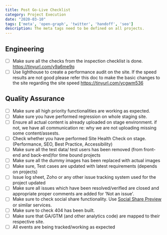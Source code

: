 ```yaml
---
title: Post Go-Live Checklist
category: Project Execution
date: "2020-03-10"
tags: ['meta', 'open-graph', 'twitter', 'handoff', 'seo']
description: The meta tags need to be defined on all projects.
---
```


## Engineering

- [ ] Make sure all the checks from the inspection checklist is done. https://tinyurl.com/y9a6me9q
- [ ] Use lighthouse to create a performance audit on the site. If the speed results are not good please refer this doc to make the basic changes to the site regarding the site speed https://tinyurl.com/ycgwm536

## Quality Assurance

- [ ] Make sure all high priority functionalities are working as expected.
- [ ] Make sure you have performed regression on whole staging site.
- [ ] Ensure all actual content is already uploaded on stage environment. if not, we have all communication re: why we are not uploading missing some content/assests.
- [ ] Check whether you have performed Site Health Check on stage. (Performance, SEO, Best Practice, Accessibility)
- [ ] Make sure all the test data/ test users has been removed (from front-end and back-end)for time bound projects
- [ ] Make sure all the dummy images has been replaced with actual images
- [ ] Make sure, Test cases are updated with latest requirements (depends on projects)
- [ ] Issue log sheet, Zoho or any other issue tracking system used for the project updated
- [ ] Make sure all issues which have been resolved/verified are closed and appropriate proper comments are added for 'Not an issue'.
- [ ] Make sure to check social share functionality. Use [Social Share Preview](https://socialsharepreview.com/) or similar services.
- [ ] Make sure to check 404 has been built.
- [ ] Make sure that GA/GTM (and other analytics code) are mapped to their respective site.
- [ ] All events are being tracked/working as expected